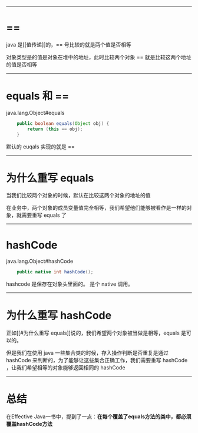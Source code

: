 
___
# ==
java 是[[值传递]]的，== 号比较的就是两个值是否相等

对象类型是的值是对象在堆中的地址，此时比较两个对象 == 就是比较这两个地址的值是否相等


___
# equals 和 ==
java.lang.Object#equals
```java
    public boolean equals(Object obj) {
        return (this == obj);
    }
```
默认的 euqals 实现的就是 ==

___
# 为什么重写 equals
当我们比较两个对象的时候，默认在比较这两个对象的地址的值

在业务中，两个对象的成员变量值完全相等，我们希望他们能够被看作是一样的对象，就需要重写 equals 了

___
# hashCode
java.lang.Object#hashCode
```java
    public native int hashCode();
```
hashcode 是保存在对象头里面的。
是个 native 调用。

___
# 为什么重写 hashCode
正如[[#为什么重写 equals]]说的，我们希望两个对象被当做是相等，equals 是可以的。

但是我们在使用 java 一些集合类的时候，存入操作判断是否重复是通过 hashCode 来判断的，为了能够让这些集合正确工作，我们需要重写 hashCode ，让我们希望相等的对象能够返回相同的 hashCode

___
# 总结
在Effective Java一书中，提到了一点：**在每个覆盖了equals方法的类中，都必须覆盖hashCode方法**




